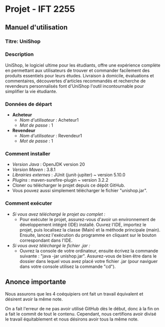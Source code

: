 # Projet - IFT 2255 #

## Manuel d'utilisation ##

### Titre: UniShop ###
  
### Description ###
UniShop, le logiciel ultime pour les étudiants, offre une expérience complète en permettant 
  aux utilisateurs de trouver et commander facilement des produits essentiels pour leurs études. 
  Livraison à domicile, évaluations et commentaires, découvertes d'articles recommandés et recherche
  de revendeurs personnalisés font d'UniShop l'outil incontournable pour simplifier la vie étudiante.
  
### Données de départ ###
* **Acheteur**
  * *Nom d'utilisateur* : Acheteur1
  * *Mot de passe* : 1
* **Revendeur**
  * *Nom d'utilisateur* : Revendeur1
  * *Mot de passe* : 1
  
### Comment installer ###
* *Version Java* : OpenJDK version 20
* *Version Maven* : 3.8.1
* *Librairies externes* : JUnit (junit-jupiter) ~ version 5.10.0
* *Plugins* : maven-surefire-plugin ~ version 3.2.2
* Cloner ou télécharger le projet depuis ce dépôt GitHub.
* Vous pouvez aussi simplement télécharger le fichier "unishop.jar".
  
### Comment exécuter ###
* *Si vous avez téléchargé le projet au complet :*
  * Pour exécuter le projet, assurez-vous d'avoir un environnement de développement intégré (IDE) installé.
  Ouvrez l'IDE, importez le projet, puis localisez la classe (Main) et la méthode principale (main). 
  Ensuite, lancez l'exécution du programme en cliquant sur le bouton correspondant dans l'IDE.
* *Si vous avez téléchargé le fichier .jar :*
  * Ouvrez la console de votre ordinateur, ensuite écrivez la commande suivante : "java -jar unishop.jar".
  Assurez-vous de bien être dans le dossier dans lequel vous avez placé votre fichier .jar (pour naviguer dans votre console utilisez la commande "cd").
  
  
## Anonce importante ##

Nous assurons que les 4 coéquipiers ont fait un travail équivalent et désirent avoir la même note.

On a fait l'erreur de ne pas avoir utilisé GitHub dès le début, donc à la fin on a fait le commit de tout le contenu.
Cependant, nous certifions avoir divisé le travail équitablement et nous désirons avoir tous la même note. 
